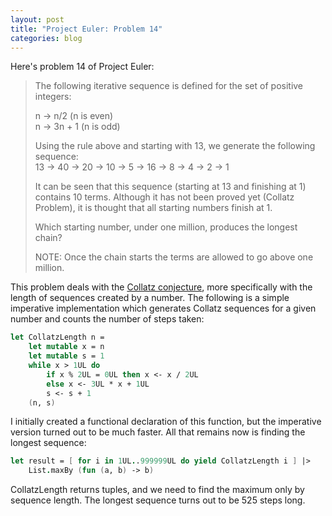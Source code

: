 ```yaml
---
layout: post
title: "Project Euler: Problem 14"
categories: blog
---
```


Here's problem 14 of Project Euler:

> The following iterative sequence is defined for the set of positive integers:  
>   
> n → n/2 (n is even)  
> n → 3n + 1 (n is odd)  
>   
> Using the rule above and starting with 13, we generate the following sequence:  
> 13 → 40 → 20 → 10 → 5 → 16 → 8 → 4 → 2 → 1  
>   
> It can be seen that this sequence (starting at 13 and finishing at 1) contains 10 terms. Although it has not been proved yet (Collatz Problem), it is thought that all starting numbers finish at 1.  
>   
> Which starting number, under one million, produces the longest chain?  
>   
> NOTE: Once the chain starts the terms are allowed to go above one million.

This problem deals with the [Collatz conjecture](https://en.wikipedia.org/wiki/Collatz_conjecture), more specifically with the length of sequences created by a number. The following is a simple imperative implementation which generates Collatz sequences for a given number and counts the number of steps taken:

```fsharp
let CollatzLength n =
    let mutable x = n
    let mutable s = 1
    while x > 1UL do
        if x % 2UL = 0UL then x <- x / 2UL
        else x <- 3UL * x + 1UL
        s <- s + 1
    (n, s)
```

I initially created a functional declaration of this function, but the imperative version turned out to be much faster. All that remains now is finding the longest sequence:

```fsharp
let result = [ for i in 1UL..999999UL do yield CollatzLength i ] |>
    List.maxBy (fun (a, b) -> b)
```

CollatzLength returns tuples, and we need to find the maximum only by sequence length. The longest sequence turns out to be 525 steps long.
